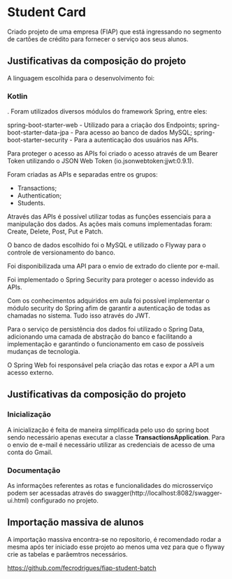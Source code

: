 # Student Card

Criado projeto de uma empresa (FIAP) que está ingressando no segmento de cartões de crédito para fornecer o serviço aos seus alunos.

## Justificativas da composição do projeto

A linguagem escolhida para o desenvolvimento foi: <h3>Kotlin</h3>.
Foram utilizados diversos módulos do framework Spring, entre eles:

spring-boot-starter-web - Utilizado para a criação dos Endpoints;
spring-boot-starter-data-jpa - Para acesso ao banco de dados MySQL;
spring-boot-starter-security - Para a autenticação dos usuários nas APIs.

Para proteger o acesso as APIs foi criado o acesso através de um Bearer Token utilizando o JSON Web Token (io.jsonwebtoken:jjwt:0.9.1).

Foram criadas as APIs e separadas entre os grupos:

- Transactions;
- Authentication;
- Students.

Através das APIs é possível utilizar todas as funções essenciais para a manipulação dos dados.
As ações mais comuns implementadas foram: Create, Delete, Post, Put e Patch.

O banco de dados escolhido foi o MySQL e utilizado o Flyway para o controle de versionamento do banco.

Foi disponibilizada uma API para o envio de extrado do cliente por e-mail.

Foi implementado o Spring Security para proteger o acesso indevido as APIs.

Com os conhecimentos adquiridos em aula foi possível implementar o módulo security do Spring afim de garantir a autenticação de todas as chamadas no sistema. Tudo isso através do JWT.

Para o serviço de persistência dos dados foi utilizado o Spring Data, adicionando uma camada de abstração do banco e facilitando a implementação e garantindo o funcionamento em caso de possíveis mudanças de tecnologia.

O Spring Web foi responsável pela criação das rotas e expor a API a um acesso externo.

## Justificativas da composição do projeto

   
### Inicialização   
  A inicialização é feita de maneira simplificada pelo uso do spring boot sendo necessário apenas executar a classe **TransactionsApplication**. 
  Para o envio de e-mail é necessário utilizar as credenciais de acesso de uma conta do Gmail.
  
  
### Documentação
  As informações referentes as rotas e funcionalidades do microsserviço podem ser acessadas através do swagger(http://localhost:8082/swagger-ui.html) configurado no projeto.
  
  
## Importação massiva de alunos

A importação massiva encontra-se no repositorio, é recomendado rodar a mesma após ter iniciado esse projeto ao menos uma vez para que o flyway crie as tabelas e parâemtros necessários.

https://github.com/fecrodrigues/fiap-student-batch
